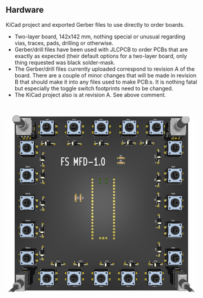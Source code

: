 ## Hardware

KiCad project and exported Gerber files to use directly to order boards.

* Two-layer board, 142x142 mm, nothing special or unusual regarding vias, traces, pads, drilling or otherwise.
* Gerber/drill files have been used with JLCPCB to order PCBs that are exactly as expected (their default options for a two-layer board, only thing requested was black solder-mask.
* The Gerber/drill files currently uploaded correspond to revision A of the board. There are a couple of minor changes that will be made in revision B that should make it into any files used to make PCB:s. It is nothing fatal but especially the toggle switch footprints need to be changed.
* The KiCad project also is at revision A. See above comment.

<br>

![image](https://github.com/exyn/FS-MFD/blob/main/Misc/FS-MFD%201.0alpha%20CAD.png)

